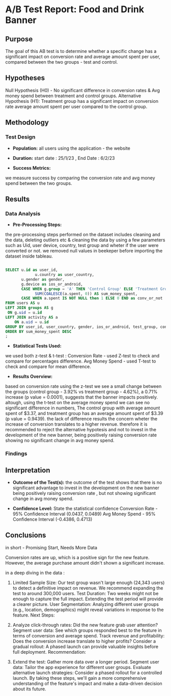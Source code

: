 # A/B Test Report: Food and Drink Banner

## Purpose

The goal of this AB test is to determine whether a specific change has a significant impact on conversion rate and average amount spent per user, compared between the two groups - test and control. 

## Hypotheses

Null Hypothesis (H0) - No significant difference in conversion rates & Avg money spend between treatment and control groups.
Alternative Hypothesis (H1): Treatment group has a significant impact on conversion rate average amount spent per user compared to the control group.

## Methodology

### Test Design

- **Population:** all users using the application - the website 

- **Duration:** start date : 25/1/23 , End Date : 6/2/23

- **Success Metrics:** 

we measure success by comparing the conversion rate and avg money spend between the two groups.

## Results
### Data Analysis
- **Pre-Processing Steps:** 

the pre-processing steps performed on the dataset includes cleaning and the data, deleting outliers etc & cleaning the data by using a few parameters such as Uid, user device, country, test group and wheter if the user were converted or not. 
we removed null values in beekeper before importing the dataset inside tableau.

```sql

SELECT u.id as user_id, 
			 u.country as user_country, 
       u.gender as gender, 
       g.device as ios_or_android, 
       CASE WHEN g.group = 'A' THEN 'Control Group' ELSE 'Treatment Group' END AS test_group,
			 SUM(COALESCE(a.spent, 0)) AS sum_money_spent,
       CASE WHEN a.spent IS NOT NULL then 1 ELSE 0 END as conv_or_not
FROM users AS u
LEFT JOIN groups AS g
 ON g.uid = u.id
LEFT JOIN activity AS a
	ON a.uid = u.id
GROUP BY user_id, user_country, gender, ios_or_android, test_group, conv_or_not
ORDER BY sum_money_spent DESC
;

```

- **Statistical Tests Used:**

we used both z-test & t-test :
Conversion Rate - used Z-test to check and compare for percentages difference.
Avg Money Spend - used T-test to check and compare for mean difference.



- **Results Overview:** 

based on conversion rate using the z-test we see a small change between the groups  (control group - 3.92% vs treatment group - 4.62%), a 0.71% increase (p value = 0.0001), suggests that the banner impacts positively. altough, using the t-test on the average money spend we can see no significant difference in numbers, The control group with average amount spent of $3.37, and  treatment group has an average amount spent of $3.39 (p value = 0.9439). the lack of difference results the concern wheter the increase of conversion translates to a higher revenue. therefore it is recommended to reject the alternative hypotesis and not to invest in the development of the new banner, being positively raising conversion rate showing no significant change in avg money spend.

### Findings

## Interpretation
- **Outcome of the Test(s):** the outcome of the test shows that there is no significant advantage to invest in the development on the new banner being positively raising conversion rate , but not showing significant change in avg money spend. 

- **Confidence Level:** State the statistical confidence
Conversion Rate - 95% Confidence Interval (0.0437, 0.0489)
Avg Money Spend - 95% Confidence Interval (-0.4386, 0.4713)


## Conclusions

in short - Promising Start, Needs More Data

Conversion rates are up, which is a positive sign for the new feature. However, the average purchase amount didn't shown a significant increase.

in a deep diving in the data : 

1. Limited Sample Size: Our test group wasn't large enough (24,343 users) to detect a definitive impact on revenue. We recommend expanding the test to around 300,000 users.
Test Duration: Two weeks might not be enough to capture the full impact. Extending the test period will provide a clearer picture.
User Segmentation: Analyzing different user groups (e.g., location, demographics) might reveal variations in response to the feature.
Next Steps:

2. Analyze click-through rates: Did the new feature grab user attention?
Segment user data: See which groups responded best to the feature in terms of conversion and average spend.
Track revenue and profitability: Does the conversion increase translate to higher profits?
Consider a gradual rollout: A phased launch can provide valuable insights before full deployment.
Recommendation:

3. Extend the test: Gather more data over a longer period.
Segment user data: Tailor the app experience for different user groups.
Evaluate alternative launch strategies: Consider a phased rollout for a controlled launch.
By taking these steps, we'll gain a more comprehensive understanding of the feature's impact and make a data-driven decision about its future.

